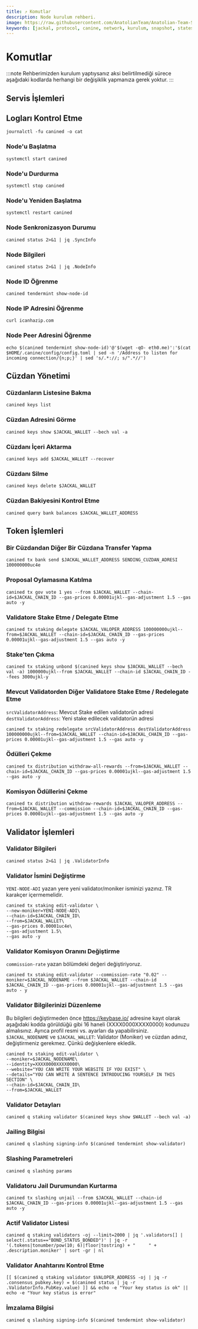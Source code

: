 ```yaml
---
title: ⤴️ Komutlar
description: Node kurulum rehberi.
image: https://raw.githubusercontent.com/AnatolianTeam/Anatolian-Team-Services/main/i18n/tr/docusaurus-plugin-content-docs/current/Mainnet/Cosmos-Ecosystem/jackal-protocol/img/Jackal-Service-Cover.jpg
keywords: [jackal, protocol, canine, network, kurulum, snapshot, statesync, güncelleme]
---
```


# Komutlar
:::note
Rehberimizden kurulum yaptıysanız aksi belirtilmediği sürece aşağıdaki kodlarda herhangi bir değişiklik yapmanıza gerek yoktur.
:::

## Servis İşlemleri 

## Logları Kontrol Etme 
```
journalctl -fu canined -o cat
```

### Node'u Başlatma
```
systemctl start canined
```

### Node'u Durdurma
```
systemctl stop canined
```

### Node'u Yeniden Başlatma
```
systemctl restart canined
```

### Node Senkronizasyon Durumu
```
canined status 2>&1 | jq .SyncInfo
```

### Node Bilgileri
```
canined status 2>&1 | jq .NodeInfo
```

### Node ID Öğrenme
```
canined tendermint show-node-id
```

### Node IP Adresini Öğrenme
```
curl icanhazip.com
```

### Node Peer Adresini Öğrenme
```
echo $(canined tendermint show-node-id)'@'$(wget -qO- eth0.me)':'$(cat $HOME/.canine/config/config.toml | sed -n '/Address to listen for incoming connection/{n;p;}' | sed 's/.*://; s/".*//')
```

## Cüzdan Yönetimi

### Cüzdanların Listesine Bakma
```
canined keys list
```

### Cüzdan Adresini Görme
```
canined keys show $JACKAL_WALLET --bech val -a
```

### Cüzdanı İçeri Aktarma
```
canined keys add $JACKAL_WALLET --recover
```

### Cüzdanı Silme
```
canined keys delete $JACKAL_WALLET
```

### Cüzdan Bakiyesini Kontrol Etme
```
canined query bank balances $JACKAL_WALLET_ADDRESS
```

## Token İşlemleri

### Bir Cüzdandan Diğer Bir Cüzdana Transfer Yapma
```
canined tx bank send $JACKAL_WALLET_ADDRESS SENDING_CUZDAN_ADRESI 100000000uc4e
```

### Proposal Oylamasına Katılma
```
canined tx gov vote 1 yes --from $JACKAL_WALLET --chain-id=$JACKAL_CHAIN_ID --gas-prices 0.00001ujkl--gas-adjustment 1.5 --gas auto -y
```

### Validatore Stake Etme / Delegate Etme
```
canined tx staking delegate $JACKAL_VALOPER_ADDRESS 100000000ujkl--from=$JACKAL_WALLET --chain-id=$JACKAL_CHAIN_ID --gas-prices 0.00001ujkl--gas-adjustment 1.5 --gas auto -y
```

### Stake'ten Çıkma
```
canined tx staking unbond $(canined keys show $JACKAL_WALLET --bech val -a) 1000000ujkl--from $JACKAL_WALLET --chain-id $JACKAL_CHAIN_ID --fees 3000ujkl-y
```

### Mevcut Validatorden Diğer Validatore Stake Etme / Redelegate Etme
`srcValidatorAddress`: Mevcut Stake edilen validatorün adresi
`destValidatorAddress`: Yeni stake edilecek validatorün adresi
```
canined tx staking redelegate srcValidatorAddress destValidatorAddress 100000000ujkl--from=$JACKAL_WALLET --chain-id=$JACKAL_CHAIN_ID --gas-prices 0.00001ujkl--gas-adjustment 1.5 --gas auto -y
```

### Ödülleri Çekme
```
canined tx distribution withdraw-all-rewards --from=$JACKAL_WALLET --chain-id=$JACKAL_CHAIN_ID --gas-prices 0.00001ujkl--gas-adjustment 1.5 --gas auto -y
```

### Komisyon Ödüllerini Çekme
```
canined tx distribution withdraw-rewards $JACKAL_VALOPER_ADDRESS --from=$JACKAL_WALLET --commission --chain-id=$JACKAL_CHAIN_ID --gas-prices 0.00001ujkl--gas-adjustment 1.5 --gas auto -y
```

## Validator İşlemleri

### Validator Bilgileri
```
canined status 2>&1 | jq .ValidatorInfo
```

### Validator İsmini Değiştirme
`YENI-NODE-ADI` yazan yere yeni validator/moniker isminizi yazınız. TR karakçer içermemelidir.
```
canined tx staking edit-validator \
--new-moniker=YENI-NODE-ADI\
--chain-id=$JACKAL_CHAIN_ID\
--from=$JACKAL_WALLET\
--gas-prices 0.00001uc4e\
--gas-adjustment 1.5\
--gas auto -y
```

### Validator Komisyon Oranını Değiştirme
`commission-rate` yazan bölümdeki değeri değiştiriyoruz.
```
canined tx staking edit-validator --commission-rate "0.02" --moniker=$JACKAL_NODENAME --from $JACKAL_WALLET --chain-id $JACKAL_CHAIN_ID --gas-prices 0.00001ujkl--gas-adjustment 1.5 --gas auto - y
```

### Validator Bilgilerinizi Düzenleme
Bu bilgileri değiştirmeden önce https://keybase.io/ adresine kayıt olarak aşağıdaki kodda görüldüğü gibi 16 haneli (XXXX0000XXXX0000) kodunuzu almalısınız. Ayrıca profil resmi vs. ayarları da yapabilirsiniz. 
`$JACKAL_NODENAME` ve `$JACKAL_WALLET`: Validator (Moniker) ve cüzdan adınız, değiştirmeniz gerekmez. Çünkü değişkenlere ekledik.
```
canined tx staking edit-validator \
--moniker=$JACKAL_NODENAME\
--identity=XXXX0000XXXX0000\
--website="YOU CAN WRITE YOUR WEBSITE IF YOU EXIST" \
--details="YOU CAN WRITE A SENTENCE INTRODUCING YOURSELF IN THIS SECTION" \
--chain-id=$JACKAL_CHAIN_ID\
--from=$JACKAL_WALLET
```

### Validator Detayları
```
canined q staking validator $(canined keys show $WALLET --bech val -a)
```

### Jailing Bilgisi
```
canined q slashing signing-info $(canined tendermint show-validator)
```

### Slashing Parametreleri
```
canined q slashing params
```

### Validatoru Jail Durumundan Kurtarma 
```
canined tx slashing unjail --from $JACKAL_WALLET --chain-id $JACKAL_CHAIN_ID --gas-prices 0.00001ujkl--gas-adjustment 1.5 --gas auto -y
```

### Actif Validator Listesi
```
canined q staking validators -oj --limit=2000 | jq '.validators[] | select(.status=="BOND_STATUS_BONDED")' | jq -r '(.tokens|tonumber/pow(10; 6)|floor|tostring) + " 	 " + .description.moniker' | sort -gr | nl
```

### Validator Anahtarını Kontrol Etme
```
[[ $(canined q staking validator $VALOPER_ADDRESS -oj | jq -r .consensus_pubkey.key) = $(canined status | jq -r .ValidatorInfo.PubKey.value) ]] && echo -e "Your key status is ok" || echo -e "Your key status is error"
```

### İmzalama Bilgisi
```
canined q slashing signing-info $(canined tendermint show-validator)
```
